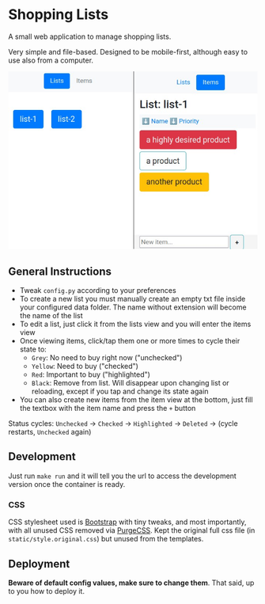 Shopping Lists
==============

A small web application to manage shopping lists. 

Very simple and file-based. Designed to be mobile-first, although easy to use also from a computer.

![Screenshots](doc/screenshot.jpg)


## General Instructions

- Tweak `config.py` according to your preferences
- To create a new list you must manually create an empty txt file inside your configured data folder. The name without extension will become the name of the list
- To edit a list, just click it from the lists view and you will enter the items view
- Once viewing items, click/tap them one or more times to cycle their state to:
    - `Grey`: No need to buy right now ("unchecked")
    - `Yellow`: Need to buy ("checked")
    - `Red`: Important to buy ("highlighted")
    - `Black`: Remove from list. Will disappear upon changing list or reloading, except if you tap and change its state again
- You can also create new items from the item view at the bottom, just fill the textbox with the item name and press the `+` button

Status cycles: `Unchecked` -> `Checked` -> `Highlighted` -> `Deleted` -> (cycle restarts, `Unchecked` again)

## Development

Just run `make run` and it will tell you the url to access the development version once the container is ready.

### CSS

CSS stylesheet used is [Bootstrap](https://getbootstrap.com/) with tiny tweaks, and most importantly, with all unused CSS removed via [PurgeCSS](https://purgecss.com/CLI.html). Kept the original full css file (in `static/style.original.css`) but unused from the templates.


## Deployment

**Beware of default config values, make sure to change them**. That said, up to you how to deploy it.

